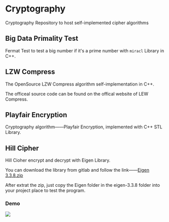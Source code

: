 # Cryptography
Cryptography Repository to host self-implemented cipher algorithms



## Big Data Primality Test

Fermat Test to test a big number if it's a prime number with `miracl` Library in C++.

## LZW Compress

The OpenSource LZW Compress algorithm self-implementation in C++.

The officeal source code can be found on the offical website of LEW Compress.

## Playfair Encryption

Cryptography algorithm——Playfair Encryption, implemented with C++ STL Library.

## Hill Cipher

Hill Cioher encrypt and decrypt with Eigen Library.

You can download the library from gitlab and follow the link——[Eigen 3.3.8.zip](https://gitlab.com/libeigen/eigen/-/archive/3.3.8/eigen-3.3.8.zip)

After extrat the zip, just copy the Eigen folder in the eigen-3.3.8 folder into your project place to test the program.

### Demo
![](https://gitee.com/gsyang/Image-Hosting/raw/master/img/hill-cipher-demo.png)
